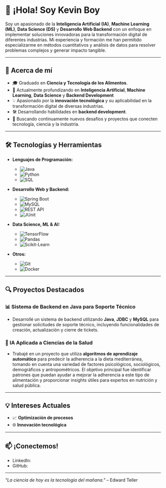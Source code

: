 # 👋 ¡Hola! Soy Kevin Boy

Soy un apasionado de la **Inteligencia Artificial (IA)**, **Machine Learning (ML)**, **Data Science (DS)** y **Desarrollo Web Backend** con un enfoque en implementar soluciones innovadoras para la transformación digital de diferentes industrias. Mi experiencia y formación me han permitido especializarme en métodos cuantitativos y análisis de datos para resolver problemas complejos y generar impacto tangible.

---

## 🚀 Acerca de mí

- 🎓 Graduado en **Ciencia y Tecnología de los Alimentos**.
- 🤖 Actualmente profundizando en **Inteligencia Artificial**, **Machine Learning**, **Data Science** y **Backend Development**
- 💡 Apasionado por la **innovación tecnológica** y su aplicabilidad en la transformación digital de diversas industrias.
- 🛠️ Desarrollando habilidades en **backend development**.
- 🎯 Buscando continuamente nuevos desafíos y proyectos que conecten tecnología, ciencia y la industria.

---

## 🛠️ Tecnologías y Herramientas

- **Lenguajes de Programación:**
  - ![Java](https://img.shields.io/badge/Java-ED8B00?style=for-the-badge&logo=java&logoColor=white)
  - ![Python](https://img.shields.io/badge/Python-3776AB?style=for-the-badge&logo=python&logoColor=white)
  - ![SQL](https://img.shields.io/badge/SQL-4479A1?style=for-the-badge&logo=postgresql&logoColor=white)
  
- **Desarrollo Web y Backend:**
  - ![Spring Boot](https://img.shields.io/badge/Spring%20Boot-6DB33F?style=for-the-badge&logo=spring-boot&logoColor=white)
  - ![MySQL](https://img.shields.io/badge/MySQL-4479A1?style=for-the-badge&logo=mysql&logoColor=white)
  - ![REST API](https://img.shields.io/badge/REST-02569B?style=for-the-badge&logo=rest&logoColor=white)
  - ![JUnit](https://img.shields.io/badge/JUnit-25A162?style=for-the-badge&logo=junit5&logoColor=white)

- **Data Science, ML & AI:**
  - ![TensorFlow](https://img.shields.io/badge/TensorFlow-FF6F00?style=for-the-badge&logo=tensorflow&logoColor=white)
  - ![Pandas](https://img.shields.io/badge/Pandas-150458?style=for-the-badge&logo=pandas&logoColor=white)
  - ![Scikit-Learn](https://img.shields.io/badge/Scikit%20Learn-F7931E?style=for-the-badge&logo=scikit-learn&logoColor=white)

- **Otros:**
  - ![Git](https://img.shields.io/badge/Git-F05032?style=for-the-badge&logo=git&logoColor=white)
  - ![Docker](https://img.shields.io/badge/Docker-2496ED?style=for-the-badge&logo=docker&logoColor=white)

---

## 🔍 Proyectos Destacados

### 📊 Sistema de Backend en Java para Soporte Técnico
- Desarrollé un sistema de backend utilizando **Java**, **JDBC** y **MySQL** para gestionar solicitudes de soporte técnico, incluyendo funcionalidades de creación, actualización y cierre de tickets.

### 🌱 IA Aplicada a Ciencias de la Salud
- Trabajé en un proyecto que utiliza **algoritmos de aprendizaje automático** para predecir la adherencia a la dieta mediterránea, tomando en cuenta una variedad de factores psicológicos, sociológicos, demográficos y antropométricos. El objetivo principal fue identificar patrones que puedan ayudar a mejorar la adherencia a este tipo de alimentación y proporcionar insights útiles para expertos en nutrición y salud pública.

---

## 💡 Intereses Actuales

- 📈 **Optimización de procesos** 
- 🌐 **Innovación tecnológica** 

---

## 📫 ¡Conectemos!

- LinkedIn: 
- GitHub: 
---

_"La ciencia de hoy es la tecnología del mañana."_ – Edward Teller
